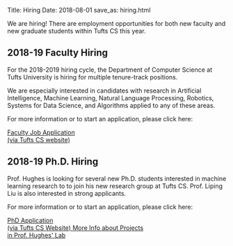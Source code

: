 Title: Hiring
Date: 2018-08-01
save_as: hiring.html

We are hiring! There are employment opportunities for both new faculty and new graduate students within Tufts CS this year. 

## 2018-19 Faculty Hiring

For the 2018-2019 hiring cycle, the Department of Computer Science at Tufts University is hiring for multiple tenure-track positions.

We are especially interested in candidates with research in Artificial Intelligence, Machine Learning, Natural Language Processing, Robotics, Systems for Data Science, and Algorithms applied to any of these areas.

For more information or to start an application, please click here:

<a  href="https://engineering.tufts.edu/cs/assistant-professor-2018"
  class="btn btn-primary">
Faculty Job Application<br />(via Tufts CS website)
</a>


## 2018-19 Ph.D. Hiring

Prof. Hughes is looking for several new Ph.D. students interested in machine learning research to to join his new research group at Tufts CS. Prof. Liping Liu is also interested in strong applicants.

For more information or to start an application, please click here:

<a  href="https://engineering.tufts.edu/cs/prospective/graduate"
  class="btn btn-primary">
  PhD Application<br />(via Tufts CS Website)
</a>
<a  href="https://www.michaelchughes.com/join.html"
  class="btn btn-success">
  More Info about Projects<br />in Prof. Hughes' Lab
</a>
